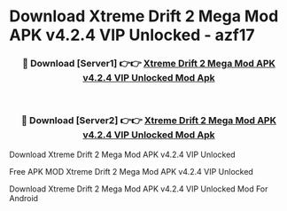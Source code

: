 # Download Xtreme Drift 2 Mega Mod APK v4.2.4 VIP Unlocked - azf17



<div align="center">
<h3>🔴 Download [Server1] 👉👉 <a href="https://momento.my/?title=Xtreme_Drift_2_Mega_Mod_APK_v4.2.4_VIP_Unlocked">Xtreme Drift 2 Mega Mod APK v4.2.4 VIP Unlocked Mod Apk</a></h3><br>

<h3>🔴 Download [Server2] 👉👉 <a href="https://momento.my/?title=Xtreme_Drift_2_Mega_Mod_APK_v4.2.4_VIP_Unlocked">Xtreme Drift 2 Mega Mod APK v4.2.4 VIP Unlocked Mod Apk</a></h3>
</div>



Download Xtreme Drift 2 Mega Mod APK v4.2.4 VIP Unlocked 

Free APK MOD Xtreme Drift 2 Mega Mod APK v4.2.4 VIP Unlocked 

Download Xtreme Drift 2 Mega Mod APK v4.2.4 VIP Unlocked Mod For Android
